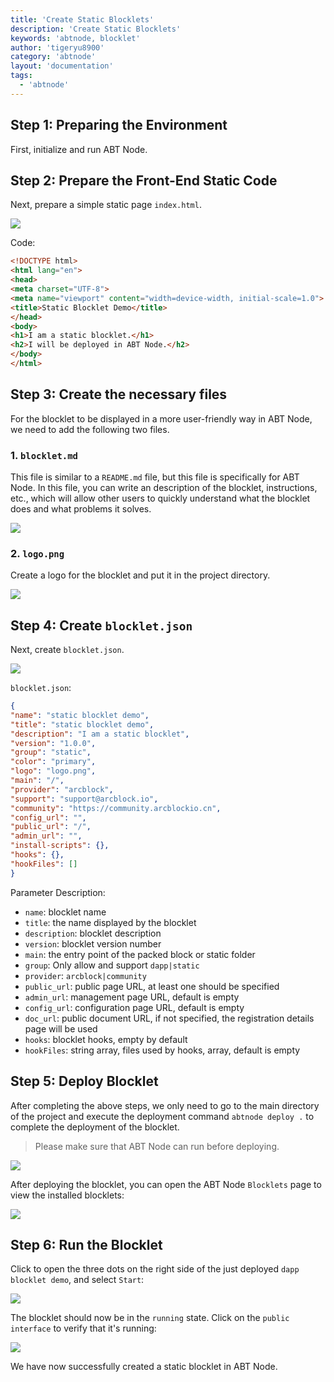 ```yaml
---
title: 'Create Static Blocklets'
description: 'Create Static Blocklets'
keywords: 'abtnode, blocklet'
author: 'tigeryu8900'
category: 'abtnode'
layout: 'documentation'
tags:
  - 'abtnode'
---
```


## Step 1: Preparing the Environment

First, initialize and run ABT Node.

## Step 2: Prepare the Front-End Static Code

Next, prepare a simple static page `index.html`.

![](./images/create-static-blocklet-1.png)

Code:

```html
<!DOCTYPE html>
<html lang="en">
<head>
<meta charset="UTF-8">
<meta name="viewport" content="width=device-width, initial-scale=1.0">
<title>Static Blocklet Demo</title>
</head>
<body>
<h1>I am a static blocklet.</h1>
<h2>I will be deployed in ABT Node.</h2>
</body>
</html>
```

## Step 3: Create the necessary files

For the blocklet to be displayed in a more user-friendly way in ABT Node, we need to add the following two files.

### 1. `blocklet.md`

This file is similar to a `README.md` file, but this file is specifically for ABT Node. In this file, you can write an description of the blocklet, instructions, etc., which will allow other users to quickly understand what the blocklet does and what problems it solves.

![](./images/create-static-blocklet-2.png)

### 2. `logo.png`

Create a logo for the blocklet and put it in the project directory.

![](./images/create-static-blocklet-3.png)

## Step 4: Create `blocklet.json`

Next, create `blocklet.json`.

![](./images/create-static-blocklet-4.png)

`blocklet.json`:

```json
{
"name": "static blocklet demo",
"title": "static blocklet demo",
"description": "I am a static blocklet",
"version": "1.0.0",
"group": "static",
"color": "primary",
"logo": "logo.png",
"main": "/",
"provider": "arcblock",
"support": "support@arcblock.io",
"community": "https://community.arcblockio.cn",
"config_url": "",
"public_url": "/",
"admin_url": "",
"install-scripts": {},
"hooks": {},
"hookFiles": []
}
```

Parameter Description:

- `name`: blocklet name
- `title`: the name displayed by the blocklet
- `description`: blocklet description
- `version`: blocklet version number
- `main`: the entry point of the packed block or static folder
- `group`: Only allow and support `dapp|static`
- `provider`: `arcblock|community`
- `public_url`: public page URL, at least one should be specified
- `admin_url`: management page URL, default is empty
- `config_url`: configuration page URL, default is empty
- `doc_url`: public document URL, if not specified, the registration details page will be used
- `hooks`: blocklet hooks, empty by default
- `hookFiles`: string array, files used by hooks, array, default is empty


## Step 5: Deploy Blocklet

After completing the above steps, we only need to go to the main directory of the project and execute the deployment command `abtnode deploy .` to complete the deployment of the blocklet.

> Please make sure that ABT Node can run before deploying.

![](./images/create-static-blocklet-5.png)

After deploying the blocklet, you can open the ABT Node `Blocklets` page to view the installed blocklets:

![](./images/create-static-blocklet-6-en.png)

## Step 6: Run  the Blocklet

Click to open the three dots on the right side of the just deployed `dapp blocklet demo`, and select `Start`:

![](./images/create-static-blocklet-7-en.png)

The blocklet should now be in the `running` state. Click on the `public interface` to verify that it's running:

![](./images/create-static-blocklet-8.png)

We have now successfully created a static blocklet in ABT Node.
